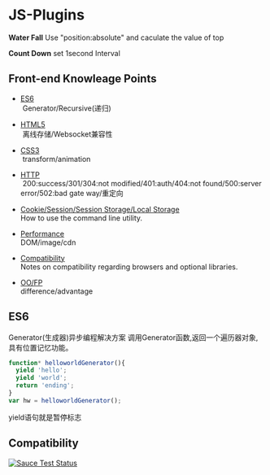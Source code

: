 # JS-Plugins
**Water Fall**
Use "position:absolute" and caculate the value of top

**Count Down**
set 1second Interval


Front-end Knowleage Points
--------

* [ES6](#es6)<br />
  Generator/Recursive(递归)

* [HTML5](#html5)<br />
  离线存储/Websocket兼容性
  
* [CSS3](#css3)<br />
  transform/animation
  
* [HTTP](#http)<br />
  200:success/301/304:not modified/401:auth/404:not found/500:server error/502:bad gate way/重定向
  
* [Cookie/Session/Session Storage/Local Storage](#cookie)<br />
  How to use the command line utility.

* [Performance](#performance)<br />
  DOM/image/cdn

* [Compatibility](#compatibility)<br />
  Notes on compatibility regarding browsers and optional libraries.

* [OO/FP](#OO/FP)<br />
  difference/advantage

ES6
-------------
Generator(生成器)异步编程解决方案
调用Generator函数,返回一个遍历器对象,具有位置记忆功能。
```js
function* helloworldGenerator(){
  yield 'hello';
  yield 'world';
  return 'ending';
}
var hw = helloworldGenerator();
```
yield语句就是暂停标志

Compatibility
-------------
[![Sauce Test Status](https://saucelabs.com/browser-matrix/protobuf.svg)](https://saucelabs.com/u/protobuf)
